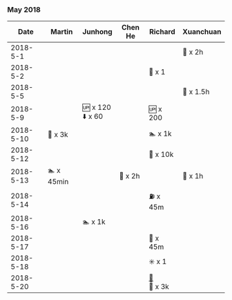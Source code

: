 
### May 2018

| Date       | Martin        | Junhong       |  Chen He       |Richard        | Xuanchuan |
|-----------|---------------|---------------|---------------|---------------|---------------|
| 2018-5-1|   |    | |  | :basketball: x 2h |
| 2018-5-2|   |    | | :peach: x 1 | |
| 2018-5-5|   |    | | | :basketball: x 1.5h |
| 2018-5-9|   | :up: x 120 <br> :arrow_down: x 60    | | :up: x 200  | |
| 2018-5-10| :feet: x 3k  |    | | :swimmer: x 1k | |
| 2018-5-12|   |    | | :runner: x 10k | |
| 2018-5-13| :swimmer: x 45min  |    | :football: x 2h |  | :basketball: x 1h |
| 2018-5-14|   |    | | :fuelpump: x 45m | |
| 2018-5-16|   | :swimmer: x 1k   | | | |
| 2018-5-17|   |    | | :pray: x 45m | |
| 2018-5-18|   |    | | :eight_spoked_asterisk: x 1 | |
| 2018-5-20|   |    | | [:european_castle:](https://github.com/rmfat/rm-fat/blob/master/notes/richard/note-2018-5-20.md) <br> :runner: x 3k | |



